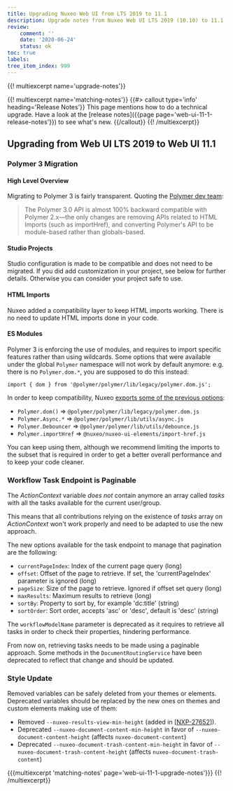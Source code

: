 ```yaml
---
title: Upgrading Nuxeo Web UI from LTS 2019 to 11.1
description: Upgrade notes from Nuxeo Web UI LTS 2019 (10.10) to 11.1
review:
    comment: ''
    date: '2020-06-24'
    status: ok
toc: true
labels:
tree_item_index: 999
---
```


{{! multiexcerpt name='upgrade-notes'}}

{{! multiexcerpt name='matching-notes'}}
{{#> callout type='info' heading='Release Notes'}}
This page mentions how to do a technical upgrade. Have a look at the [release notes]({{page page='web-ui-11-1-release-notes'}}) to see what's new.
{{/callout}}
{{! /multiexcerpt}}

## Upgrading from Web UI LTS 2019 to Web UI 11.1

### Polymer 3 Migration

#### High Level Overview
Migrating to Polymer 3 is fairly transparent. Quoting the <a href="https://polymer-library.polymer-project.org/3.0/docs/about_30#api-changes" target="_blank">Polymer dev team</a>:

> The Polymer 3.0 API is almost 100% backward compatible with Polymer 2.x—the only changes are removing APIs related to HTML Imports (such as importHref), and converting Polymer's API to be module-based rather than globals-based.

#### Studio Projects
Studio configuration is made to be compatible and does not need to be migrated. If you did add customization in your project, see below for further details. Otherwise you can consider your project safe to use.

#### HTML Imports
Nuxeo added a compatibility layer to keep HTML imports working. There is no need to update HTML imports done in your code.

#### ES Modules
Polymer 3 is enforcing the use of modules, and requires to import specific features rather than using wildcards. Some options that were available under the global `Polymer` namespace will not work by default anymore: e.g. there is no `Polymer.dom.*`, you are supposed to do this instead:

```import { dom } from '@polymer/polymer/lib/legacy/polymer.dom.js';```

In order to keep compatibility, Nuxeo <a href="https://jira.nuxeo.com/browse/NXP-28411" target="_blank">exports some of the previous options</a>:
* `Polymer.dom()`  => `@polymer/polymer/lib/legacy/polymer.dom.js`
* `Polymer.Async.*` => `@polymer/polymer/lib/utils/async.js`
* `Polymer.Debouncer` => `@polymer/polymer/lib/utils/debounce.js`
* `Polymer.importHref` => `@nuxeo/nuxeo-ui-elements/import-href.js`

You can keep using them, although we recommend limiting the imports to the subset that is required in order to get a better overall performance and to keep your code cleaner.

### Workflow Task Endpoint is Paginable

The _ActionContext_ variable *does not* contain anymore an array called _tasks_ with all the tasks available for the current user/group.

This means that all contributions relying on the existence of _tasks_ array on _ActionContext_ won't work properly and need to be adapted to use the new approach.

The new options available for the task endpoint to manage that pagination are the following:

* `currentPageIndex`: Index of the current page query (long)
* `offset`: Offset of the page to retrieve. If set, the 'currentPageIndex' parameter is ignored (long)
* `pageSize`: Size of the page to retrieve. Ignored if offset set query (long)
* `maxResults`: Maximum results to retrieve (long)
* `sortBy`: Property to sort by, for example 'dc:title' (string)
* `sortOrder`: Sort order, accepts 'asc' or 'desc', default is 'desc' (string)

The `workflowModelName` parameter is deprecated as it requires to retrieve all tasks in order to check their properties, hindering performance.

From now on, retrieving tasks needs to be made using a paginable approach. Some methods in the `DocumentRoutingService` have been deprecated to reflect that change and should be updated.

### Style Update

Removed variables can be safely deleted from your themes or elements. Deprecated variables should be replaced by the new ones on themes and custom elements making use of them:

* Removed `--nuxeo-results-view-min-height` (added in [<a href="https://jira.nuxeo.com/browse/NXP-27652" target="_blank">NXP-27652</a>]).
* Deprecated `--nuxeo-document-content-min-height` in favor of `--nuxeo-document-content-height` (affects `nuxeo-document-content`)
* Deprecated `--nuxeo-document-trash-content-min-height` in favor of `--nuxeo-document-trash-content-height` (affects `nuxeo-document-trash-content`)

{{{multiexcerpt 'matching-notes' page='web-ui-11-1-upgrade-notes'}}}
{{! /multiexcerpt}}
